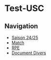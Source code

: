 # Test-USC
<!DOCTYPE html>
<html lang="fr">
<head>
    <meta charset="UTF-8">
    <meta name="viewport" content="width=device-width, initial-scale=1.0">
    <link rel="stylesheet" href="style.css"> </head>
<body>
    <h2>Navigation</h2>
    <ul>
        <li><a href="Saison2425.md">Saison 24/25</a></li>
        <li><a href="Match.md">Match</a></li>
        <li><a href="RPE.md">RPE</a></li>
        <li><a href="Doucmentdivers.md">Document Divers</a></li>
    </ul>
</body>
</html>
